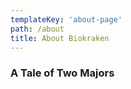 ```yaml
---
templateKey: 'about-page'
path: /about
title: About Biokraken
---
```

### A Tale of Two Majors






